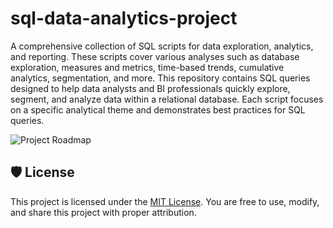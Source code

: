 # sql-data-analytics-project
A comprehensive collection of SQL scripts for data exploration, analytics, and reporting. These scripts cover various analyses such as database exploration, measures and metrics, time-based trends, cumulative analytics, segmentation, and more.
This repository contains SQL queries designed to help data analysts and BI professionals quickly explore, segment, and analyze data within a relational database. Each script focuses on a specific analytical theme and demonstrates best practices for SQL queries.

![Project Roadmap](docs/ProjectRoadmap.png)


## 🛡️ License

This project is licensed under the [MIT License](LICENSE). You are free to use, modify, and share this project with proper attribution.

